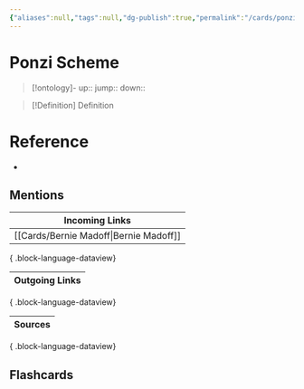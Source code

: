 ```yaml
---
{"aliases":null,"tags":null,"dg-publish":true,"permalink":"/cards/ponzi-scheme/","dgPassFrontmatter":true}
---
```


# Ponzi Scheme

> [!ontology]-
> up:: 
> jump:: 
> down:: 

> [!Definition] Definition
> 

# Reference
- 

## Mentions
| Incoming Links                            |
| ----------------------------------------- |
| [[Cards/Bernie Madoff\|Bernie Madoff]] |

{ .block-language-dataview}

| Outgoing Links |
| -------------- |

{ .block-language-dataview}

| Sources |
| ------- |

{ .block-language-dataview}

## Flashcards 
